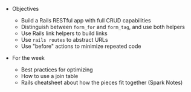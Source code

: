 * Objectives
    - Build a Rails RESTful app with full CRUD capabilities
    - Distinguish between `form_for` and `form_tag`, and use both helpers
    - Use Rails link helpers to build links
    - Use `rails routes` to abstract URLs
    - Use "before" actions to minimize repeated code

* For the week
    <!-- - Understand the file structure better -->
    <!-- - See an example of an app built in Rails -->
    - Best practices for optimizing
    - How to use a join table
    <!-- - Rails migrations -->
    <!-- - Rails generators -->
    <!-- - Routes and the mysteries therein -->
    - Rails cheatsheet about how the pieces fit together (Spark Notes)
